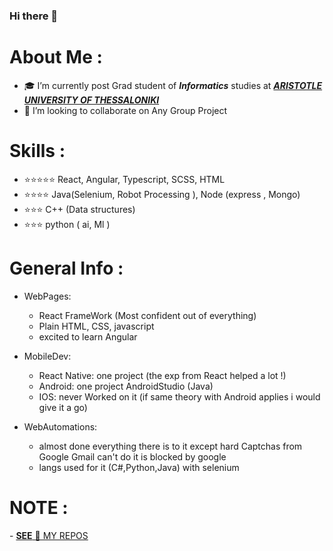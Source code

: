 ### Hi there 👋

<h1>About Me :</h1>

- 🎓 I’m currently post Grad student of <b><i>Informatics</i></b> studies  at  <a href="https://www.csd.auth.gr/en/" > <b><i>  ARISTOTLE UNIVERSITY OF THESSALONIKI </i></b> </a> 
- 👯 I’m looking to collaborate on Any Group Project


<h1>Skills :</h1>

- ⭐⭐⭐⭐⭐ React, Angular, Typescript, SCSS, HTML 
- ⭐⭐⭐⭐   Java(Selenium, Robot Processing ), Node (express , Mongo)
- ⭐⭐⭐     C++ (Data structures)
- ⭐⭐⭐     python ( ai, Ml )

<h1>General Info :</h1>

- WebPages:
	- React FrameWork (Most confident out of everything)
	- Plain HTML, CSS, javascript
	- excited to learn Angular

- MobileDev:
	- React Native:
		one project (the exp from React helped a lot !)
	- Android:
		one project AndroidStudio (Java)
	- IOS:
		never Worked on it (if same theory with Android applies i would give it a go)

- WebAutomations:
	- almost done everything there is to it 
	except hard Captchas from Google
	Gmail can't do it is blocked by google 
	- langs used for it (C#,Python,Java) with selenium
  


<h1>NOTE :</h1>
- <a href="https://github.com/jimtrama?tab=repositories"> <b>SEE</b> 👀 MY REPOS </a>


            



